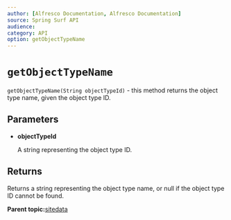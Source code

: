 ```yaml
---
author: [Alfresco Documentation, Alfresco Documentation]
source: Spring Surf API
audience: 
category: API
option: getObjectTypeName
---
```


# `getObjectTypeName`

`getObjectTypeName(String objectTypeId)` - this method returns the object type name, given the object type ID.

## Parameters

-   **objectTypeId**

    A string representing the object type ID.


## Returns

Returns a string representing the object type name, or null if the object type ID cannot be found.

**Parent topic:**[sitedata](../references/APISurf-sitedata.md)

